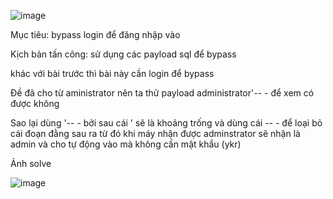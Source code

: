![image](https://github.com/user-attachments/assets/02faf142-0cea-428b-9747-c0352b99793f)

Mục tiêu: bypass login để đăng nhập vào

Kịch bản tấn công: sử dụng các payload sql để bypass

khác với bài trước thì bài này cần login để bypass

Đề đã cho từ aministrator nên ta thử payload administrator'-- - để xem có được không 

Sao lại dùng '-- - bởi sau cái ' sẽ là khoảng trống và dùng cái -- - để loại bỏ cái đoạn đằng sau ra từ đó khi máy nhận được adminstrator sẽ nhận là admin và cho tự động vào mà không cần mật khẩu (ykr)

Ảnh solve

![image](https://github.com/user-attachments/assets/283a6e16-80c8-4d67-be96-1eb7e2a0e94a)
